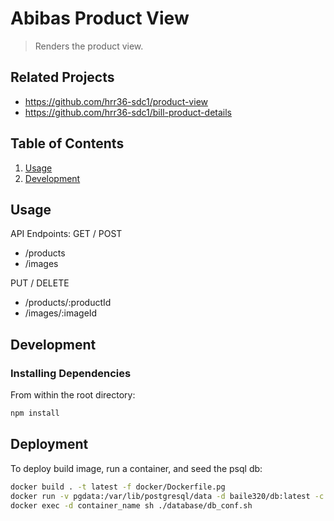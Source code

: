 # Abibas Product View

> Renders the product view.

## Related Projects

  - https://github.com/hrr36-sdc1/product-view
  - https://github.com/hrr36-sdc1/bill-product-details

## Table of Contents

1. [Usage](#Usage)
1. [Development](#development)

## Usage

API Endpoints:
GET / POST
- /products
- /images

PUT / DELETE
- /products/:productId
- /images/:imageId

## Development

### Installing Dependencies

From within the root directory:

```sh
npm install
```
## Deployment

To deploy build image, run a container, and seed the psql db:
```sh
docker build . -t latest -f docker/Dockerfile.pg
docker run -v pgdata:/var/lib/postgresql/data -d baile320/db:latest -c random_page_cost=1 -c work_mem='16MB'
docker exec -d container_name sh ./database/db_conf.sh
```